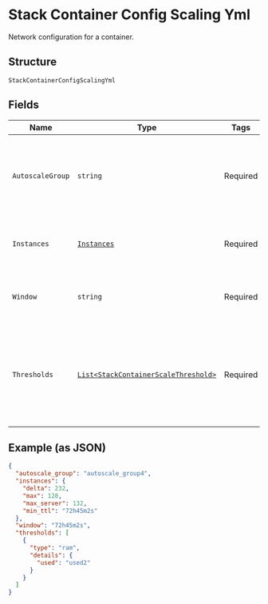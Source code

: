 
# Stack Container Config Scaling Yml

Network configuration for a container.

## Structure

`StackContainerConfigScalingYml`

## Fields

| Name | Type | Tags | Description |
|  --- | --- | --- | --- |
| `AutoscaleGroup` | `string` | Required | The autoscaling group describes which servers should be deployed |
| `Instances` | [`Instances`](../../doc/models/instances.md) | Required | Describes how many instances should be running |
| `Window` | `string` | Required | Duration in which the auto-scaler will watch for changes |
| `Thresholds` | [`List<StackContainerScaleThreshold>`](../../doc/models/containers/stack-container-scale-threshold.md) | Required | Discriminated union describing the different types of scaling threshold and their respective details |

## Example (as JSON)

```json
{
  "autoscale_group": "autoscale_group4",
  "instances": {
    "delta": 232,
    "max": 128,
    "max_server": 132,
    "min_ttl": "72h45m2s"
  },
  "window": "72h45m2s",
  "thresholds": [
    {
      "type": "ram",
      "details": {
        "used": "used2"
      }
    }
  ]
}
```

